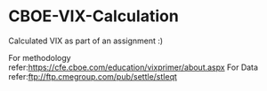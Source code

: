 # CBOE-VIX-Calculation
Calculated VIX as part of an assignment :)

For methodology refer:https://cfe.cboe.com/education/vixprimer/about.aspx
For Data refer:ftp://ftp.cmegroup.com/pub/settle/stleqt
